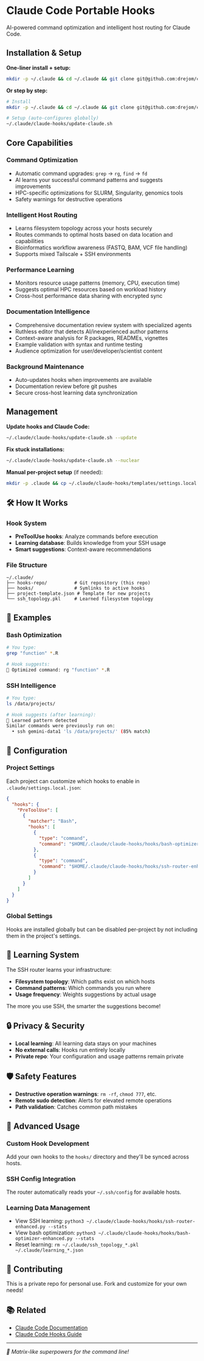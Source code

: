 # Claude Code Portable Hooks

AI-powered command optimization and intelligent host routing for Claude Code.

## Installation & Setup

**One-liner install + setup:**
```bash
mkdir -p ~/.claude && cd ~/.claude && git clone git@github.com:drejom/claude-hooks.git && ~/.claude/claude-hooks/update-claude.sh --update
```

**Or step by step:**
```bash
# Install
mkdir -p ~/.claude && cd ~/.claude && git clone git@github.com:drejom/claude-hooks.git

# Setup (auto-configures globally)
~/.claude/claude-hooks/update-claude.sh
```

## Core Capabilities

### Command Optimization
- Automatic command upgrades: `grep` → `rg`, `find` → `fd`
- AI learns your successful command patterns and suggests improvements
- HPC-specific optimizations for SLURM, Singularity, genomics tools
- Safety warnings for destructive operations

### Intelligent Host Routing  
- Learns filesystem topology across your hosts securely
- Routes commands to optimal hosts based on data location and capabilities
- Bioinformatics workflow awareness (FASTQ, BAM, VCF file handling)
- Supports mixed Tailscale + SSH environments

### Performance Learning
- Monitors resource usage patterns (memory, CPU, execution time)
- Suggests optimal HPC resources based on workload history
- Cross-host performance data sharing with encrypted sync

### Documentation Intelligence
- Comprehensive documentation review system with specialized agents
- Ruthless editor that detects AI/inexperienced author patterns
- Context-aware analysis for R packages, READMEs, vignettes
- Example validation with syntax and runtime testing
- Audience optimization for user/developer/scientist content

### Background Maintenance
- Auto-updates hooks when improvements are available
- Documentation review before git pushes
- Secure cross-host learning data synchronization

## Management

**Update hooks and Claude Code:**
```bash
~/.claude/claude-hooks/update-claude.sh --update
```

**Fix stuck installations:**
```bash
~/.claude/claude-hooks/update-claude.sh --nuclear
```

**Manual per-project setup** (if needed):
```bash
mkdir -p .claude && cp ~/.claude/claude-hooks/templates/settings.local.json ./.claude/
```

## 🛠️ How It Works

### Hook System
- **PreToolUse hooks**: Analyze commands before execution
- **Learning database**: Builds knowledge from your SSH usage
- **Smart suggestions**: Context-aware recommendations

### File Structure
```
~/.claude/
├── hooks-repo/          # Git repository (this repo)
├── hooks/               # Symlinks to active hooks
├── project-template.json # Template for new projects
└── ssh_topology.pkl     # Learned filesystem topology
```

## 🎨 Examples

### Bash Optimization
```bash
# You type:
grep "function" *.R

# Hook suggests:
🚀 Optimized command: rg "function" *.R
```

### SSH Intelligence
```bash
# You type:
ls /data/projects/

# Hook suggests (after learning):
🧠 Learned pattern detected
Similar commands were previously run on:
  • ssh gemini-data1 'ls /data/projects/' (85% match)
```

## 🔧 Configuration

### Project Settings
Each project can customize which hooks to enable in `.claude/settings.local.json`:

```json
{
  "hooks": {
    "PreToolUse": [
      {
        "matcher": "Bash",
        "hooks": [
          {
            "type": "command",
            "command": "$HOME/.claude/claude-hooks/hooks/bash-optimizer-enhanced.py"
          },
          {
            "type": "command",
            "command": "$HOME/.claude/claude-hooks/hooks/ssh-router-enhanced.py"
          }
        ]
      }
    ]
  }
}
```

### Global Settings
Hooks are installed globally but can be disabled per-project by not including them in the project's settings.

## 🧠 Learning System

The SSH router learns your infrastructure:
- **Filesystem topology**: Which paths exist on which hosts
- **Command patterns**: Which commands you run where
- **Usage frequency**: Weights suggestions by actual usage

The more you use SSH, the smarter the suggestions become!

## 🔒 Privacy & Security

- **Local learning**: All learning data stays on your machines
- **No external calls**: Hooks run entirely locally
- **Private repo**: Your configuration and usage patterns remain private

## 🛡️ Safety Features

- **Destructive operation warnings**: `rm -rf`, `chmod 777`, etc.
- **Remote sudo detection**: Alerts for elevated remote operations
- **Path validation**: Catches common path mistakes

## 🎯 Advanced Usage

### Custom Hook Development
Add your own hooks to the `hooks/` directory and they'll be synced across hosts.

### SSH Config Integration
The router automatically reads your `~/.ssh/config` for available hosts.

### Learning Data Management
- View SSH learning: `python3 ~/.claude/claude-hooks/hooks/ssh-router-enhanced.py --stats`
- View bash optimization: `python3 ~/.claude/claude-hooks/hooks/bash-optimizer-enhanced.py --stats`
- Reset learning: `rm ~/.claude/ssh_topology_*.pkl ~/.claude/learning_*.json`

## 🤝 Contributing

This is a private repo for personal use. Fork and customize for your own needs!

## 📚 Related

- [Claude Code Documentation](https://docs.anthropic.com/en/docs/claude-code)
- [Claude Code Hooks Guide](https://docs.anthropic.com/en/docs/claude-code/hooks)

---

*🌟 Matrix-like superpowers for the command line!*